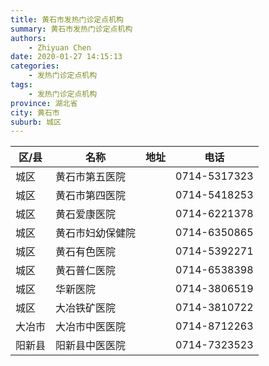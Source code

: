 ```yaml
---
title: 黄石市发热门诊定点机构
summary: 黄石市发热门诊定点机构
authors: 
    - Zhiyuan Chen
date: 2020-01-27 14:15:13
categories: 
    - 发热门诊定点机构
tags: 
    - 发热门诊定点机构
province: 湖北省
city: 黄石市
suburb: 城区
---
```


|  区/县  |  名称  |  地址  |  电话  |
|------|-------|------|------|
|  城区  |  黄石市第五医院  |    |  0714-5317323  
|  城区  |  黄石市第四医院  |    |  0714-5418253  
|  城区  |  黄石爱康医院  |    |  0714-6221378  
|  城区  |  黄石市妇幼保健院  |    |  0714-6350865  
|  城区  |  黄石有色医院  |    |  0714-5392271  
|  城区  |  黄石普仁医院  |    |  0714-6538398  
|  城区  |  华新医院  |    |  0714-3806519  
|  城区  |  大冶铁矿医院  |    |  0714-3810722  
|  大冶市  |  大冶市中医医院  |    |  0714-8712263  
|  阳新县  |  阳新县中医医院  |    |  0714-7323523  

